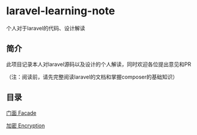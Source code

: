 # laravel-learning-note
个人对于laravel的代码、设计解读

## 简介

此项目记录本人对laravel源码以及设计的个人解读，同时欢迎各位提出意见和PR

（注：阅读前，请先完整阅读laravel的文档和掌握composer的基础知识）

## 目录

[门面 Facade](https://github.com/Hanccc/laravel-learning-note/tree/master/Facade)

[加密 Encryption](https://github.com/Hanccc/laravel-learning-note/tree/master/Encryption)
